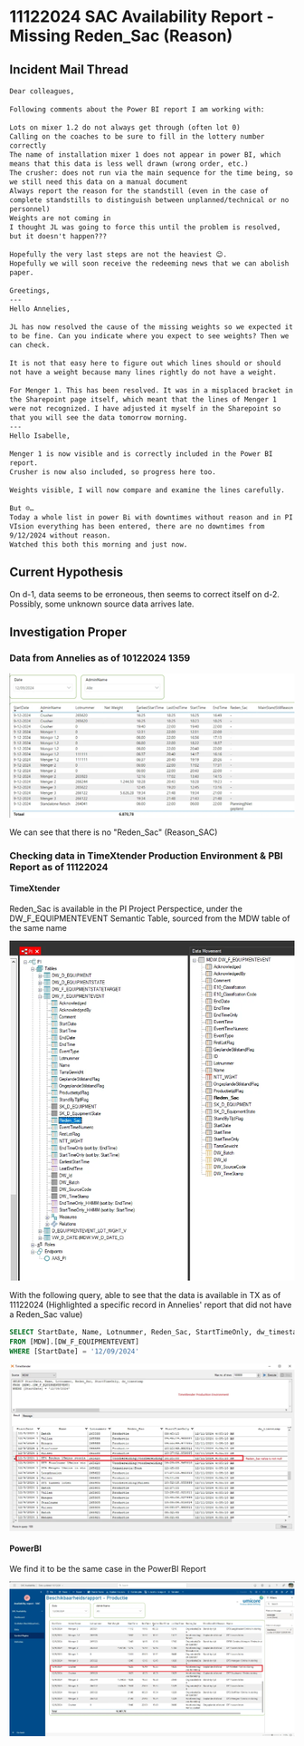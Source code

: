 # 11122024 SAC Availability Report - Missing Reden_Sac (Reason)

## Incident Mail Thread

```
Dear colleagues,

Following comments about the Power BI report I am working with:

Lots on mixer 1.2 do not always get through (often lot 0)
Calling on the coaches to be sure to fill in the lottery number correctly
The name of installation mixer 1 does not appear in power BI, which means that this data is less well drawn (wrong order, etc.)
The crusher: does not run via the main sequence for the time being, so we still need this data on a manual document
Always report the reason for the standstill (even in the case of complete standstills to distinguish between unplanned/technical or no personnel)
Weights are not coming in
I thought JL was going to force this until the problem is resolved, but it doesn't happen???

Hopefully the very last steps are not the heaviest 😊.
Hopefully we will soon receive the redeeming news that we can abolish paper.

Greetings,
---
Hello Annelies,

JL has now resolved the cause of the missing weights so we expected it to be fine. Can you indicate where you expect to see weights? Then we can check. 

It is not that easy here to figure out which lines should or should not have a weight because many lines rightly do not have a weight.

For Menger 1. This has been resolved. It was in a misplaced bracket in the Sharepoint page itself, which meant that the lines of Menger 1 were not recognized. I have adjusted it myself in the Sharepoint so that you will see the data tomorrow morning.
---
Hello Isabelle,

Menger 1 is now visible and is correctly included in the Power BI report.
Crusher is now also included, so progress here too.

Weights visible, I will now compare and examine the lines carefully.

But ☹…
Today a whole list in power Bi with downtimes without reason and in PI VIsion everything has been entered, there are no downtimes from 9/12/2024 without reason.
Watched this both this morning and just now.
```

## Current Hypothesis

On d-1, data seems to be erroneous, then seems to correct itself on d-2. Possibly, some unknown source data arrives late.

## Investigation Proper

### Data from Annelies as of 10122024 1359

![alt text](image.webp)

We can see that there is no "Reden_Sac" (Reason_SAC)

### Checking data in TimeXtender Production Environment & PBI Report as of 11122024

#### TimeXtender

Reden_Sac is available in the PI Project Perspectice, under the DW_F_EQUIPMENTEVENT Semantic Table, sourced from the MDW table of the same name

![alt text](image-1.webp)

With the following query, able to see that the data is available in TX as of 11122024 
(Highlighted a specific record in Annelies' report that did not have a Reden_Sac value)

```sql
SELECT StartDate, Name, Lotnummer, Reden_Sac, StartTimeOnly, dw_timestamp
FROM [MDW].[DW_F_EQUIPMENTEVENT] 
WHERE [StartDate] = '12/09/2024'
```
![alt text](image-2.webp)

#### PowerBI

We find it to be the same case in the PowerBI Report

![alt text](image-3.webp)